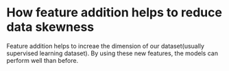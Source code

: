 # How feature addition helps to reduce data skewness

Feature addition helps to increae the dimension of our dataset(usually supervised learning dataset). By using these new features, the models can perform well than before.
